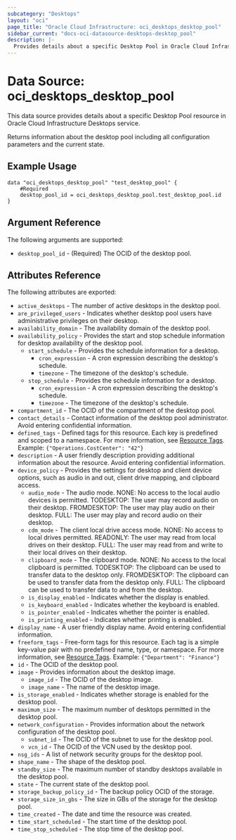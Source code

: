 ```yaml
---
subcategory: "Desktops"
layout: "oci"
page_title: "Oracle Cloud Infrastructure: oci_desktops_desktop_pool"
sidebar_current: "docs-oci-datasource-desktops-desktop_pool"
description: |-
  Provides details about a specific Desktop Pool in Oracle Cloud Infrastructure Desktops service
---
```


# Data Source: oci_desktops_desktop_pool
This data source provides details about a specific Desktop Pool resource in Oracle Cloud Infrastructure Desktops service.

Returns information about the desktop pool including all configuration parameters and the current state.


## Example Usage

```hcl
data "oci_desktops_desktop_pool" "test_desktop_pool" {
	#Required
	desktop_pool_id = oci_desktops_desktop_pool.test_desktop_pool.id
}
```

## Argument Reference

The following arguments are supported:

* `desktop_pool_id` - (Required) The OCID of the desktop pool.


## Attributes Reference

The following attributes are exported:

* `active_desktops` - The number of active desktops in the desktop pool.
* `are_privileged_users` - Indicates whether desktop pool users have administrative privileges on their desktop.
* `availability_domain` - The availability domain of the desktop pool.
* `availability_policy` - Provides the start and stop schedule information for desktop availability of the desktop pool.
	* `start_schedule` - Provides the schedule information for a desktop.
		* `cron_expression` - A cron expression describing the desktop's schedule.
		* `timezone` - The timezone of the desktop's schedule.
	* `stop_schedule` - Provides the schedule information for a desktop.
		* `cron_expression` - A cron expression describing the desktop's schedule.
		* `timezone` - The timezone of the desktop's schedule.
* `compartment_id` - The OCID of the compartment of the desktop pool.
* `contact_details` - Contact information of the desktop pool administrator. Avoid entering confidential information. 
* `defined_tags` - Defined tags for this resource. Each key is predefined and scoped to a namespace. For more information, see [Resource Tags](https://docs.cloud.oracle.com/iaas/Content/General/Concepts/resourcetags.htm). Example: `{"Operations.CostCenter": "42"}` 
* `description` - A user friendly description providing additional information about the resource. Avoid entering confidential information. 
* `device_policy` - Provides the settings for desktop and client device options, such as audio in and out, client drive mapping, and clipboard access. 
	* `audio_mode` - The audio mode. NONE: No access to the local audio devices is permitted. TODESKTOP: The user may record audio on their desktop.  FROMDESKTOP: The user may play audio on their desktop. FULL: The user may play and record audio on their desktop. 
	* `cdm_mode` - The client local drive access mode. NONE: No access to local drives permitted. READONLY: The user may read from local drives on their desktop. FULL: The user may read from and write to their local drives on their desktop.  
	* `clipboard_mode` - The clipboard mode. NONE: No access to the local clipboard is permitted. TODESKTOP: The clipboard can be used to transfer data to the desktop only.  FROMDESKTOP: The clipboard can be used to transfer data from the desktop only. FULL: The clipboard can be used to transfer data to and from the desktop. 
	* `is_display_enabled` - Indicates whether the display is enabled.
	* `is_keyboard_enabled` - Indicates whether the keyboard is enabled.
	* `is_pointer_enabled` - Indicates whether the pointer is enabled.
	* `is_printing_enabled` - Indicates whether printing is enabled.
* `display_name` - A user friendly display name. Avoid entering confidential information.
* `freeform_tags` - Free-form tags for this resource. Each tag is a simple key-value pair with no predefined name, type, or namespace. For more information, see [Resource Tags](https://docs.cloud.oracle.com/iaas/Content/General/Concepts/resourcetags.htm). Example: `{"Department": "Finance"}` 
* `id` - The OCID of the desktop pool.
* `image` - Provides information about the desktop image.
	* `image_id` - The OCID of the desktop image.
	* `image_name` - The name of the desktop image.
* `is_storage_enabled` - Indicates whether storage is enabled for the desktop pool.
* `maximum_size` - The maximum number of desktops permitted in the desktop pool.
* `network_configuration` - Provides information about the network configuration of the desktop pool.
	* `subnet_id` - The OCID of the subnet to use for the desktop pool.
	* `vcn_id` - The OCID of the VCN used by the desktop pool.
* `nsg_ids` - A list of network security groups for the desktop pool.
* `shape_name` - The shape of the desktop pool.
* `standby_size` - The maximum number of standby desktops available in the desktop pool.
* `state` - The current state of the desktop pool.
* `storage_backup_policy_id` - The backup policy OCID of the storage.
* `storage_size_in_gbs` - The size in GBs of the storage for the desktop pool.
* `time_created` - The date and time the resource was created.
* `time_start_scheduled` - The start time of the desktop pool.
* `time_stop_scheduled` - The stop time of the desktop pool.

